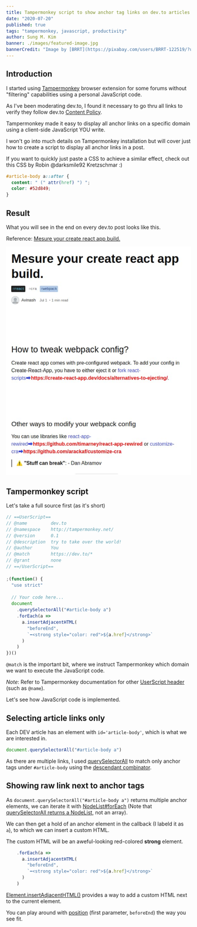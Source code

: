 ```yaml
---
title: Tampermonkey script to show anchor tag links on dev.to articles
date: "2020-07-20"
published: true
tags: "tampermonkey, javascript, productivity"
author: Sung M. Kim
banner: ./images/featured-image.jpg
bannerCredit: "Image by [BRRT](https://pixabay.com/users/BRRT-122519/?utm_source=link-attribution&utm_medium=referral&utm_campaign=image&utm_content=3150731) from [Pixabay](https://pixabay.com/?utm_source=link-attribution&utm_medium=referral&utm_campaign=image&utm_content=3150731)"
---
```


## Introduction

I started using [Tampermonkey](https://www.tampermonkey.net/) browser extension for some forums without "filtering" capabilities using a personal JavaScript code.

As I've been moderating dev.to, I found it necessary to go thru all links to verify they follow dev.to [Content Policy](https://dev.to/terms#content-policy).

Tampermonkey made it easy to display all anchor links on a specific domain using a client-side JavaScript YOU write.

I won't go into much details on Tampermonkey installation but will cover just how to create a script to display all anchor links in a post.

If you want to quickly just paste a CSS to achieve a similar effect, check out this CSS by Robin @darksmile92 Kretzschmar :)

```css
#article-body a::after {
  content: " (" attr(href) ") ";
  color: #52d849;
}
```

## Result

What you will see in the end on every dev.to post looks like this.

Reference: [Mesure your create react app build.](https://dev.to/avinash8847/mesure-your-create-react-app-build-331h)

![result](./images/result.jpg)

## Tampermonkey script

Let's take a full source first (as it's short)

```js
// ==UserScript==
// @name         dev.to
// @namespace    http://tampermonkey.net/
// @version      0.1
// @description  try to take over the world!
// @author       You
// @match        https://dev.to/*
// @grant        none
// ==/UserScript==

;(function() {
  "use strict"

  // Your code here...
  document
    .querySelectorAll("#article-body a")
    .forEach(a =>
      a.insertAdjacentHTML(
        "beforeEnd",
        `➡<strong style="color: red">${a.href}</strong>`
      )
    )
})()
```

`@match` is the important bit, where we instruct Tampermonkey which domain we want to execute the JavaScript code.

*Note*: Refer to Tampermonkey documentation for other [UserScript header](https://www.tampermonkey.net/documentation.php) (such as `@name`).

Let's see how JavaScript code is implemented.


## Selecting article links only

Each DEV article has an element with `id='article-body'`, which is what we are interested in.

```js
document.querySelectorAll("#article-body a")
```

As there are multiple links, I used [querySelectorAll](https://developer.mozilla.org/en-US/docs/Web/API/Document/querySelectorAll) to match only anchor tags under `#article-body` using the [descendant combinator](https://developer.mozilla.org/en-US/docs/Web/CSS/Descendant_combinator).

## Showing raw link next to anchor tags

As `document.querySelectorAll("#article-body a")` returns multiple anchor elements, we can iterate it with [NodeList#forEach](https://developer.mozilla.org/en-US/docs/Web/API/NodeList/forEach) (Note that [querySelectorAll returns a NodeList](https://developer.mozilla.org/en-US/docs/Web/API/Document/querySelectorAll#Return_value), not an array).

We can then get a hold of an anchor element in the callback (I labeld it as `a`), to which we can insert a custom HTML. 

The custom HTML will be an aweful-looking red-colored **strong** element.

```js
    .forEach(a =>
      a.insertAdjacentHTML(
        "beforeEnd",
        `➡<strong style="color: red">${a.href}</strong>`
      )
    )
```

[Element.insertAdjacentHTML()](https://developer.mozilla.org/en-US/docs/Web/API/Element/insertAdjacentHTML) provides a way to add a custom HTML next to the current element.  

You can play around with [position](https://developer.mozilla.org/en-US/docs/Web/API/Element/insertAdjacentHTML#Parameters) (first parameter, `beforeEnd`) the way you see fit.



